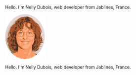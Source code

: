 

Hello. I'm Nelly Dubois, web developer from Jablines, France.

<!--
**NellyDubois/NellyDubois** is a ✨ _special_ ✨ repository because its `README.md` (this file) appears on your GitHub profile.

Here are some ideas to get you started:
### Hi there 👋

- 🔭 I’m currently working on ...
- 🌱 I’m currently learning ...
- 👯 I’m looking to collaborate on ...
- 🤔 I’m looking for help with ...
- 💬 Ask me about ...
- 📫 How to reach me: ...
- 😄 Pronouns: ...
- ⚡ Fun fact: ...
-->

![Cover](https://github.com/NellyDubois/NellyDubois/blob/main/img/Nel_rognage_ovale-removebg-preview.png)

Hello. I'm Nelly Dubois, web developer from Jablines, France.

